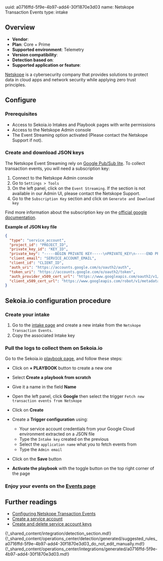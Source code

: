 uuid: a0716ffd-5f9e-4b97-add4-30f1870e3d03
name: Netskope Transaction Events
type: intake

## Overview
  - **Vendor**:
- **Plan**: Core + Prime
- **Supported environment**: Telemetry
- **Version compatibility**:
- **Detection based on**:
- **Supported application or feature**:

[Netskope](https://www.netskope.com/) is a cybersecurity company that provides solutions to protect data in cloud apps and network security while applying zero trust principles.



## Configure

### Prerequisites

- Access to Sekoia.io Intakes and Playbook pages with write permissions
- Access to the Netskope Admin console
- The Event Streaming option activated (Please contact the Netskope Support if not).

### Create and download JSON keys

The Netskope Event Streaming rely on [Google Pub/Sub lite](https://cloud.google.com/pubsub/lite/docs).
To collect transaction events, you will need a subscription key:

1. Connect to the Netskope Admin console
2. Go to `Settings > Tools`
3. On the left panel, click on the `Event Streaming`. If the section is not available in our Admin UI, please contact the Netskope Support.
4. Go to the `Subscription Key` section and click on `Generate and Download key`

Find more information about the subscription key on the [official google documentation](https://cloud.google.com/iam/docs/keys-create-delete).

**Example of JSON key file**

```JSON
{
  "type": "service_account",
  "project_id": "PROJECT_ID",
  "private_key_id": "KEY_ID",
  "private_key": "-----BEGIN PRIVATE KEY-----\nPRIVATE_KEY\n-----END PRIVATE KEY-----\n",
  "client_email": "SERVICE_ACCOUNT_EMAIL",
  "client_id": "CLIENT_ID",
  "auth_uri": "https://accounts.google.com/o/oauth2/auth",
  "token_uri": "https://accounts.google.com/o/oauth2/token",
  "auth_provider_x509_cert_url": "https://www.googleapis.com/oauth2/v1/certs",
  "client_x509_cert_url": "https://www.googleapis.com/robot/v1/metadata/x509/SERVICE_ACCOUNT_EMAIL"
}
```

## Sekoia.io configuration procedure

### Create your intake

1. Go to the [intake page](https://app.sekoia.io/operations/intakes) and create a new intake from the `Netskope Transaction Events`.
2. Copy the associated Intake key

### Pull the logs to collect them on Sekoia.io

Go to the Sekoia.io [playbook page](https://app.sekoia.io/operations/playbooks), and follow these steps:

- Click on **+ PLAYBOOK** button to create a new one
- Select **Create a playbook from scratch**
- Give it a name in the field **Name**
- Open the left panel, click **Google** then select the trigger `Fetch new transaction events from Netskope`
- Click on **Create**

-  Create a **Trigger configuration** using:
    * Your service account credentials from your Google Cloud environment extracted on a JSON file
    * Type the `Intake key` created on the previous
    * Select the `application name` what you to fetch events from
    * Type the `Admin email`

- Click on the **Save** button
- **Activate the playbook** with the toggle button on the top right corner of the page

### Enjoy your events on the [Events page](https://app.sekoia.io/operations/events)


## Further readings

- [Configuring Netskope Transaction Events](https://docs.netskope.com/en/netskope-help/data-security/transaction-events/netskope-transaction-events/)
- [Create a service account](https://support.google.com/a/answer/7378726?hl=en)
- [Create and delete service account keys](https://cloud.google.com/iam/docs/keys-create-delete)


{!_shared_content/integration/detection_section.md!}
{!_shared_content/operations_center/detection/generated/suggested_rules_a0716ffd-5f9e-4b97-add4-30f1870e3d03_do_not_edit_manually.md!}
{!_shared_content/operations_center/integrations/generated/a0716ffd-5f9e-4b97-add4-30f1870e3d03.md!}

